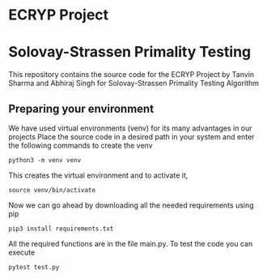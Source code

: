 # ECRYP Project
# Solovay-Strassen Primality Testing 

This repository contains the source code for the ECRYP Project by Tanvin Sharma and Abhiraj Singh for Solovay-Strassen Primality Testing Algorithm

## Preparing your environment
We have used virtual environments (venv) for its many advantages in our projects
Place the source code in a desired path in your system and enter the following commands to create the venv
```
python3 -m venv venv
```
This creates the virtual environment and to activate it,
```
source venv/bin/activate
```
Now we can go ahead by downloading all the needed requirements using pip
```
pip3 install requirements.txt
```

All the required functions are in the file main.py. To test the code you can execute
```
pytest test.py
```
